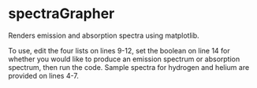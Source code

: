 # spectraGrapher
Renders emission and absorption spectra using matplotlib.

To use, edit the four lists on lines 9-12, set the boolean on line 14 for whether you would like to produce an emission spectrum or absorption spectrum, then run the code.
Sample spectra for hydrogen and helium are provided on lines 4-7.
